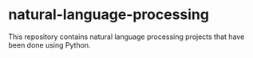 # natural-language-processing
This repository contains natural language processing projects that have been done using Python.
